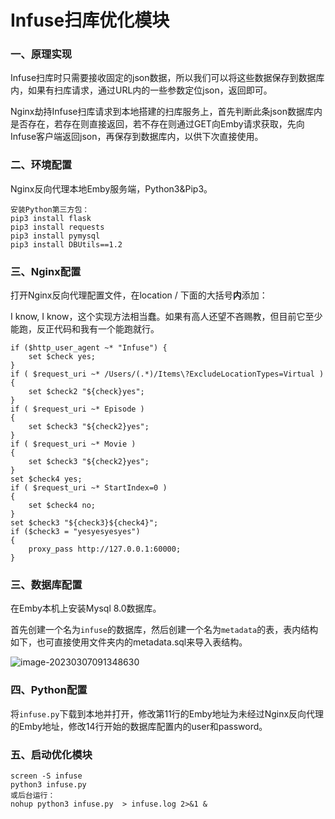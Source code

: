 # Infuse扫库优化模块

### 一、原理实现

Infuse扫库时只需要接收固定的json数据，所以我们可以将这些数据保存到数据库内，如果有扫库请求，通过URL内的一些参数定位json，返回即可。

Nginx劫持Infuse扫库请求到本地搭建的扫库服务上，首先判断此条json数据库内是否存在，若存在则直接返回，若不存在则通过GET向Emby请求获取，先向Infuse客户端返回json，再保存到数据库内，以供下次直接使用。

### 二、环境配置

Nginx反向代理本地Emby服务端，Python3&Pip3。

```
安装Python第三方包：
pip3 install flask
pip3 install requests
pip3 install pymysql
pip3 install DBUtils==1.2
```

### 三、Nginx配置

打开Nginx反向代理配置文件，在location / 下面的大括号**内**添加：

I know, I know，这个实现方法相当蠢。如果有高人还望不吝赐教，但目前它至少能跑，反正代码和我有一个能跑就行。

```
if ($http_user_agent ~* "Infuse") {
	set $check yes;
}
if ( $request_uri ~* /Users/(.*)/Items\?ExcludeLocationTypes=Virtual )
{
  	set $check2 "${check}yes";
}
if ( $request_uri ~* Episode )
{
  	set $check3 "${check2}yes";
}
if ( $request_uri ~* Movie )
{
  	set $check3 "${check2}yes";
}
set $check4 yes;
if ( $request_uri ~* StartIndex=0 )
{
  	set $check4 no;
}
set $check3 "${check3}${check4}";
if ($check3 = "yesyesyesyes")
{
	proxy_pass http://127.0.0.1:60000;
}
```

### 三、数据库配置

在Emby本机上安装Mysql 8.0数据库。

首先创建一个名为`infuse`的数据库，然后创建一个名为`metadata`的表，表内结构如下，也可直接使用文件夹内的metadata.sql来导入表结构。

![image-20230307091348630](https://pic.888888.al/i/2023/03/07/f8ewmg.png)

### 四、Python配置

将`infuse.py`下载到本地并打开，修改第11行的Emby地址为未经过Nginx反向代理的Emby地址，修改14行开始的数据库配置内的user和password。

### 五、启动优化模块

```
screen -S infuse 
python3 infuse.py
或后台运行：
nohup python3 infuse.py  > infuse.log 2>&1 &
```
